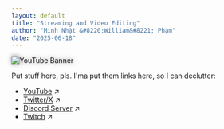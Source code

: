 ```yaml
---
layout: default
title: "Streaming and Video Editing"
author: "Minh Nhật &#8220;William&#8221; Phạm"
date: "2025-06-18"
---
```


<img src="./YouTube Banner Ver 2.1.png" style="filter: drop-shadow(0px 0px 5px rgba(0, 0, 0, 0.5));" title="YouTube Banner" alt="YouTube Banner">

Put stuff here, pls. I'ma put them links here, so I can declutter:

* <a href="https://youtube.com/@TheEdwardsCipher" target="_blank" rel="noopener noreferrer">YouTube</a> &#x2197;
* <a href="https://x.com/YeEdwardsCipher" target="_blank" rel="noopener noreferrer">Twitter/X</a> &#x2197;
* <a href="https://discord.gg/9eeMxgU5Gq" target="_blank" rel="noopener noreferrer">Discord Server</a> &#x2197;
* <a href="https://www.twitch.tv/theedwardscipher" target="_blank" rel="noopener noreferrer">Twitch</a> &#x2197;
